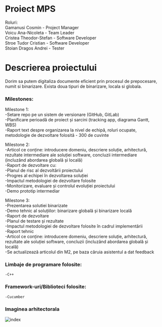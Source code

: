 # Proiect MPS

Roluri: <br/>
Gamanusi Cosmin - Project Manager <br/>
Voicu Ana-Nicoleta - Team Leader <br/>
Cristea Theodor-Stefan - Software Developer <br/>
Stroe Tudor Cristian - Software Developer <br/>
Stoian Dragos Andrei - Tester <br/>

# Descrierea proiectului
Dorim sa putem digitaliza documente eficient prin procesul de prepocesare, numit si binarizare. Exista doua tipuri de binarizare, locala si globala.

### Milestones: <br/>
Milestone 1: <br/>
-Setare repo pe un sistem de versionare (GitHub, GitLab) <br/>
-Planificare perioadă de proiect și sarcini (tracking app, diagrama Gantt, WBS) <br/>
-Raport text despre organizarea la nivel de echipă, roluri ocupate, metodologie de dezvoltare folosită - 300 de cuvinte <br/>

Milestone 2: <br/>
-Articol ce conține: introducere domeniu, descriere soluție, arhitectură, rezultate intermediare ale soluției software, concluzii intermediare (incluzând abordarea globală și locală) <br/>
-Raport de dezvoltare cu: <br/>
    -Planul de risc al dezvoltării proiectului <br/>
    -Progres al echipei în dezvoltarea soluției <br/>
    -Impactul metodologiei de dezvoltare folosite <br/>
    -Monitorizare, evaluare și controlul evoluției proiectului <br/>
-Demo prototip intermediar <br/>

Milestone 3: <br/>
-Prezentarea solutiei binarizate <br/>
-Demo tehnic al soluțiilor: binarizare globală și binarizare locală <br/>
-Raport de dezvoltare <br/>
    -Planul de testare și rezultate <br/>
    -Impactul metodologiei de dezvoltare folosite în cadrul implementării <br/>
-Raport tehnic <br/>
    -Articol ce conține: introducere domeniu, descriere soluție, arhitectură, rezultate ale soluției software, concluzii (incluzând abordarea globală și locală) <br/>
    -Se actualizează articolul din M2, pe baza căruia asistentul a dat feedback <br/>


### Limbaje de programare folosite:
    -C++
### Framework-uri/Biblioteci folosite:
    -Cucumber  
### Imaginea arhitectorala
![index](https://user-images.githubusercontent.com/29024852/200840523-0a1ac327-b140-4da0-9be9-8cb50709626f.jpeg)

